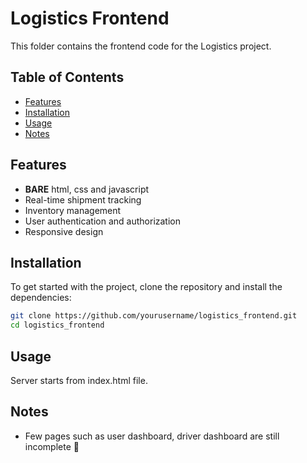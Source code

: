 # Logistics Frontend

This folder contains the frontend code for the Logistics project.

## Table of Contents

- [Features](#features)
- [Installation](#installation)
- [Usage](#usage)
- [Notes](#notes)

## Features

- **BARE** html, css and javascript
- Real-time shipment tracking
- Inventory management
- User authentication and authorization
- Responsive design

## Installation

To get started with the project, clone the repository and install the dependencies:

```bash
git clone https://github.com/yourusername/logistics_frontend.git
cd logistics_frontend
```

## Usage

Server starts from index.html file.

## Notes

- Few pages such as user dashboard, driver dashboard are still incomplete 🙏
